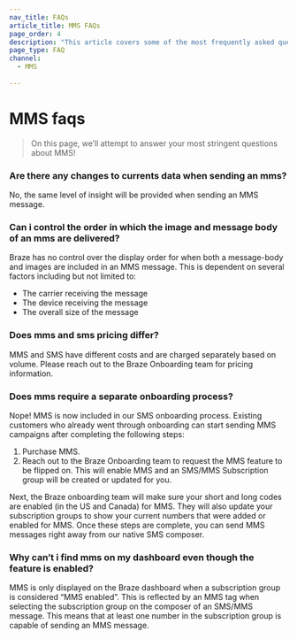 ```yaml
---
nav_title: FAQs
article_title: MMS FAQs
page_order: 4
description: "This article covers some of the most frequently asked questions about MMS."
page_type: FAQ
channel:
  - MMS
  
---
```


# MMS faqs

> On this page, we’ll attempt to answer your most stringent questions about MMS!

### Are there any changes to currents data when sending an mms?

No, the same level of insight will be provided when sending an MMS message.

### Can i control the order in which the image and message body of an mms are delivered?

Braze has no control over the display order for when both a message-body and images are included in an MMS message. This is dependent on several factors including but not limited to:

- The carrier receiving the message
- The device receiving the message
- The overall size of the message

### Does mms and sms pricing differ?

MMS and SMS have different costs and are charged separately based on volume. Please reach out to the Braze Onboarding team for pricing information.

### Does mms require a separate onboarding process?

Nope! MMS is now included in our SMS onboarding process. Existing customers who already went through onboarding can start sending MMS campaigns after completing the following steps:

1. Purchase MMS.
2. Reach out to the Braze Onboarding team to request the MMS feature to be flipped on. This will enable MMS and an SMS/MMS Subscription group will be created or updated for you.

Next, the Braze onboarding team will make sure your short and long codes are enabled (in the US and Canada) for MMS. They will also update your subscription groups to show your current numbers that were added or enabled for MMS. Once these steps are complete, you can send MMS messages right away from our native SMS composer.

### Why can’t i find mms on my dashboard even though the feature is enabled?

MMS is only displayed on the Braze dashboard when a subscription group is considered “MMS enabled”. This is reflected by an MMS tag when selecting the subscription group on the composer of an SMS/MMS message. This means that at least one number in the subscription group is capable of sending an MMS message.
